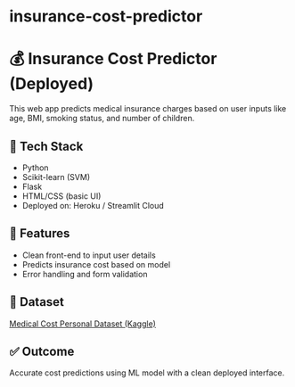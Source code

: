 # insurance-cost-predictor
# 💰 Insurance Cost Predictor (Deployed)

This web app predicts medical insurance charges based on user inputs like age, BMI, smoking status, and number of children.


## 🚀 Tech Stack
- Python
- Scikit-learn (SVM)
- Flask 
- HTML/CSS (basic UI)
- Deployed on: Heroku / Streamlit Cloud

## 🧩 Features
- Clean front-end to input user details
- Predicts insurance cost based on model
- Error handling and form validation


## 📁 Dataset
[Medical Cost Personal Dataset (Kaggle)](https://www.kaggle.com/mirichoi0218/insurance)

## ✅ Outcome
Accurate cost predictions using ML model with a clean deployed interface.
